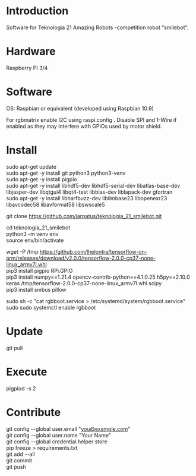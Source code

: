 # Introduction
Software for Teknologia 21 Amazing Robots -competition robot "smilebot".

# Hardware
Raspberry PI 3/4

# Software
OS: Raspbian or equivalent (developed using Raspbian 10.9)

For rgbmatrix enable I2C using raspi.config . Disable SPI and 1-Wire if enabled as they may interfere with GPIOs used by motor shield. 

# Install
sudo apt-get update \
sudo apt-get -y install git python3 python3-venv \
sudo apt-get -y install pigpio \
sudo apt-get -y install libhdf5-dev libhdf5-serial-dev libatlas-base-dev libjasper-dev libqtgui4 libqt4-test libblas-dev liblapack-dev gfortran \
sudo apt-get -y install libharfbuzz-dev libilmbase23 libopenexr23 libavcodec58 libavformat58 libswscale5

git clone https://github.com/jarpatus/teknologia_21_smilebot.git

cd teknologia_21_smilebot \
python3 -m venv env \
source env/bin/activate

wget -P /tmp https://github.com/lhelontra/tensorflow-on-arm/releases/download/v2.0.0/tensorflow-2.0.0-cp37-none-linux_armv7l.whl \
pip3 install pigpio RPi.GPIO \
pip3 install numpy==1.21.4 opencv-contrib-python==4.1.0.25 h5py==2.10.0 keras /tmp/tensorflow-2.0.0-cp37-none-linux_armv7l.whl scipy \
pip3 install smbus pillow

sudo sh -c "cat rgbboot.service > /etc/systemd/system/rgbboot.service" \
sudo sudo systemctl enable rgbboot

# Update 
git pull

# Execute
pigpiod -s 2

# Contribute
git config --global user.email "you@example.com" \
git config --global user.name "Your Name" \
git config --global credential.helper store \
pip freeze > requirements.txt \
git add --all \
git commit \
git push

